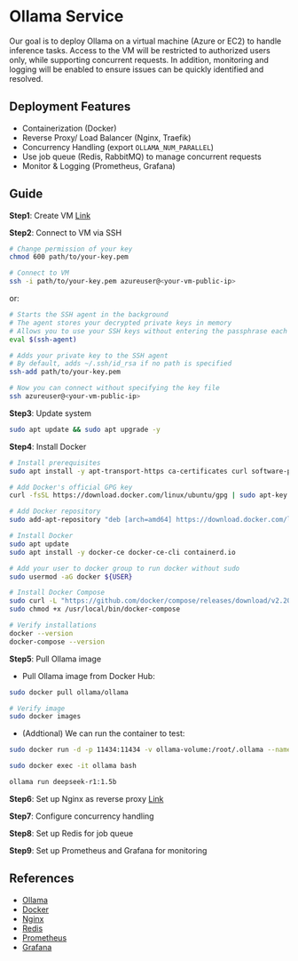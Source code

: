 # Ollama Service

Our goal is to deploy Ollama on a virtual machine (Azure or EC2) to handle inference tasks. Access to the VM will be restricted to authorized users only, while supporting concurrent requests. In addition, monitoring and logging will be enabled to ensure issues can be quickly identified and resolved.

## Deployment Features

- Containerization (Docker)
- Reverse Proxy/ Load Balancer (Nginx, Traefik)
- Concurrency Handling (export `OLLAMA_NUM_PARALLEL`)
- Use job queue (Redis, RabbitMQ) to manage concurrent requests
- Monitor & Logging (Prometheus, Grafana)

## Guide

**Step1**: Create VM [Link](docs/setup_machine.md)

**Step2**: Connect to VM via SSH

```bash
# Change permission of your key
chmod 600 path/to/your-key.pem

# Connect to VM
ssh -i path/to/your-key.pem azureuser@<your-vm-public-ip>
```

or:

```bash
# Starts the SSH agent in the background
# The agent stores your decrypted private keys in memory
# Allows you to use your SSH keys without entering the passphrase each time
eval $(ssh-agent)

# Adds your private key to the SSH agent
# By default, adds ~/.ssh/id_rsa if no path is specified
ssh-add path/to/your-key.pem

# Now you can connect without specifying the key file
ssh azureuser@<your-vm-public-ip>
```

**Step3**: Update system

```bash
sudo apt update && sudo apt upgrade -y
```

**Step4**: Install Docker

```bash
# Install prerequisites
sudo apt install -y apt-transport-https ca-certificates curl software-properties-common

# Add Docker's official GPG key
curl -fsSL https://download.docker.com/linux/ubuntu/gpg | sudo apt-key add -

# Add Docker repository
sudo add-apt-repository "deb [arch=amd64] https://download.docker.com/linux/ubuntu $(lsb_release -cs) stable"

# Install Docker
sudo apt update
sudo apt install -y docker-ce docker-ce-cli containerd.io

# Add your user to docker group to run docker without sudo
sudo usermod -aG docker ${USER}

# Install Docker Compose
sudo curl -L "https://github.com/docker/compose/releases/download/v2.20.0/docker-compose-$(uname -s)-$(uname -m)" -o /usr/local/bin/docker-compose
sudo chmod +x /usr/local/bin/docker-compose

# Verify installations
docker --version
docker-compose --version
```

**Step5**: Pull Ollama image

- Pull Ollama image from Docker Hub:

```bash
sudo docker pull ollama/ollama

# Verify image
sudo docker images
```

- (Addtional) We can run the container to test:

```bash
sudo docker run -d -p 11434:11434 -v ollama-volume:/root/.ollama --name ollama ollama/ollama

sudo docker exec -it ollama bash

ollama run deepseek-r1:1.5b
```

**Step6**: Set up Nginx as reverse proxy [Link](docs/setup_nginx.md)

**Step7**: Configure concurrency handling

**Step8**: Set up Redis for job queue

**Step9**: Set up Prometheus and Grafana for monitoring

## References

- [Ollama](https://ollama.com/)
- [Docker](https://www.docker.com/)
- [Nginx](https://www.nginx.com/)
- [Redis](https://redis.io/)
- [Prometheus](https://prometheus.io/)
- [Grafana](https://grafana.com/)
